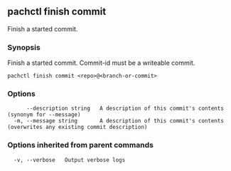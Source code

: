 ## pachctl finish commit

Finish a started commit.

### Synopsis


Finish a started commit. Commit-id must be a writeable commit.

```
pachctl finish commit <repo>@<branch-or-commit>
```

### Options

```
      --description string   A description of this commit's contents (synonym for --message)
  -m, --message string       A description of this commit's contents (overwrites any existing commit description)
```

### Options inherited from parent commands

```
  -v, --verbose   Output verbose logs
```

